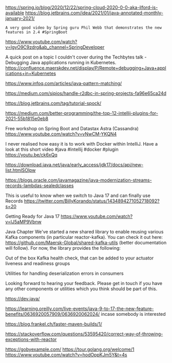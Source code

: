 https://spring.io/blog/2020/12/22/spring-cloud-2020-0-0-aka-ilford-is-available
https://blog.jetbrains.com/idea/2021/01/java-annotated-monthly-january-2021/

    A very good video by Spring guru Phil Webb that demonstrates the new features in 2.4 #SpringBoot

https://www.youtube.com/watch?v=lgyO9C9zdrg&ab_channel=SpringDeveloper


A quick post on a topic I couldn't cover during the Techbytes talk - Debugging Java applications running in Kubernetes. https://confluence.maerskdev.net/display/P/Remote+debugging+Java+applications+in+Kubernetes

https://www.infoq.com/articles/java-pattern-matching/

https://medium.com/sipios/handle-r2dbc-in-spring-projects-fa96e65ca24d

https://blog.jetbrains.com/tag/tutorial-spock/

https://medium.com/better-programming/the-top-12-intellij-plugins-for-2021-55b1815e0eb8


Free workshop on Spring Boot and Datastax Astra (Cassandra)
https://www.youtube.com/watch?v=vNwCM-YKQN4

I never realised how easy it is to work with Docker within IntelliJ. Have a look at this short video #java #intellij #docker #plugin
https://youtu.be/ck6xQq


https://download.java.net/java/early_access/jdk17/docs/api/new-list.htmlSOlpw


https://blogs.oracle.com/javamagazine/java-modernization-streams-records-lambdas-sealedclasses


This is useful to know when we switch to Java 17 and can finally use Records
https://twitter.com/BillyKorando/status/1434894271052718092?s=20


Getting Ready for Java 17
https://www.youtube.com/watch?v=lJ5aMP9Vbnw


Java Chapter We've started a new shared library to enable reusing various Kafka components (in particular reactor-kafka).  You can check it out here: https://github.com/Maersk-Global/shared-kafka-utils (better documentation will follow). For now, the library provides the following:


	
Out of the box Kafka health check, that can be added to your actuator liveness and readiness groups
	
Utilities for handling deserialization errors in consumers

Looking forward to hearing your feedback. Please get in touch if you have any other components or utilities which you think should be part of this. 

https://dev.java/

https://learning.oreilly.com/live-events/java-9-to-17-the-new-feature-benefits/0636920057909/0636920062024/ incase somebody is interested


https://blog.frankel.ch/faster-maven-builds/1/

https://stackoverflow.com/questions/53595420/correct-way-of-throwing-exceptions-with-reactor

https://gobyexample.com/
https://tour.golang.org/welcome/1
https://www.youtube.com/watch?v=hodOppKJm5Y&t=4s
